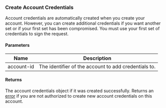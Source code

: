 ### Create Account Credentials

Account credentials are automatically created when you create your account. However, you can create additional credentials if you want another set or if your first set has been compromised. You must use your first set of credentials to sign the request.

#### Parameters

<table>
    <thead>
        <tr>
            <th>Name</th>
            <th>Description</th>
        </tr>
    </thead>
    <tbody>
        <tr>
            <td>account-id</td>
            <td>The identifier of the account to add credentials to.</td>
        </tr>
    </tbody>
</table>

#### Returns

The account credentials object if it was created successfully. Returns an [error](index.html?doc=reference-manual#errors) if you are not authorized to create new account credentials on this account.


